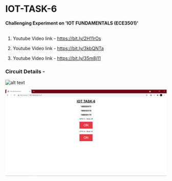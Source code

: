# IOT-TASK-6 <br />
**Challenging Experiment on 'IOT FUNDAMENTALS (ECE3501)'**<br /><br />

1. Youtube Video link -  https://bit.ly/2H11rOs<br />

2. Youtube Video link -  https://bit.ly/3kbQNTa<br/>

3. Youtube Video link -  https://bit.ly/35m8j11<br />


### Circuit Details -
![alt text](https://github.com/gourangaVIT/IOT-TASK-6/blob/main/Pictures%20and%20Videos/circuit.jpg?raw=true)

![alt text](https://github.com/gourangasatapathyvit/MEASUREMENTS-AND-INSTRUMENTATION/blob/main/Pictures%20and%20Videos/web%20browser.png?raw=true)
